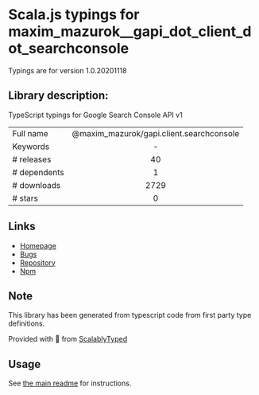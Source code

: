 
# Scala.js typings for maxim_mazurok__gapi_dot_client_dot_searchconsole

Typings are for version 1.0.20201118

## Library description:
TypeScript typings for Google Search Console API v1

|                    |                 |
| ------------------ | :-------------: |
| Full name          | @maxim_mazurok/gapi.client.searchconsole |
| Keywords           | - |
| # releases         | 40 |
| # dependents       | 1 |
| # downloads        | 2729 |
| # stars            | 0 |

## Links
- [Homepage](https://github.com/Maxim-Mazurok/google-api-typings-generator#readme)
- [Bugs](https://github.com/Maxim-Mazurok/google-api-typings-generator/issues)
- [Repository](https://github.com/Maxim-Mazurok/google-api-typings-generator)
- [Npm](https://www.npmjs.com/package/%40maxim_mazurok%2Fgapi.client.searchconsole)
    


## Note
This library has been generated from typescript code from first party type definitions.

Provided with :purple_heart: from [ScalablyTyped](https://github.com/oyvindberg/ScalablyTyped)

## Usage
See [the main readme](../../readme.md) for instructions.


